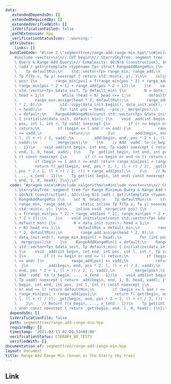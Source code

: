 ```yaml
---
data:
  _extendedDependsOn: []
  _extendedRequiredBy: []
  _extendedVerifiedWith: []
  _isVerificationFailed: false
  _pathExtension: hpp
  _verificationStatusIcon: ':warning:'
  attributes:
    links: []
  bundledCode: "#line 2 \"segmenttree/range-add-range-min.hpp\"\n#include <algorithm>\n\
    #include <vector>\n\n// CUT begin\n// StarrySkyTree: segment tree for Range Minimum\
    \ Query & Range Add Query\n// Complexity: $O(N)$ (construction), $O(\\log N)$\
    \ (add / get)\ntemplate <typename Tp> struct RangeAddRangeMin {\n    int N, head;\n\
    \    Tp defaultMin;\n    std::vector<Tp> range_min, range_add;\n    static inline\
    \ Tp f(Tp x, Tp y) noexcept { return std::min(x, y); }\n\n    inline void _merge(int\
    \ pos) {\n        range_min[pos] = f(range_min[pos * 2] + range_add[pos * 2],\
    \ range_min[pos * 2 + 1] + range_add[pos * 2 + 1]);\n    }\n    void initialize(const\
    \ std::vector<Tp> &data_init, Tp default_min) {\n        N = data_init.size(),\
    \ head = 1;\n        while (head < N) head <<= 1;\n        defaultMin = default_min;\n\
    \        range_min.assign(head * 2, defaultMin);\n        range_add.assign(head\
    \ * 2, 0);\n        std::copy(data_init.begin(), data_init.end(), range_min.begin()\
    \ + head);\n        for (int pos = head; --pos;) _merge(pos);\n    }\n    RangeAddRangeMin()\
    \ = default;\n    RangeAddRangeMin(const std::vector<Tp> &data_init, Tp default_min)\
    \ { initialize(data_init, default_min); }\n    void _add(int begin, int end, int\
    \ pos, int l, int r, Tp vadd) noexcept {\n        if (r <= begin or end <= l)\
    \ return;\n        if (begin <= l and r <= end) {\n            range_add[pos]\
    \ += vadd;\n            return;\n        }\n        _add(begin, end, pos * 2,\
    \ l, (l + r) / 2, vadd);\n        _add(begin, end, pos * 2 + 1, (l + r) / 2, r,\
    \ vadd);\n        _merge(pos);\n    }\n    // Add `vadd` to (x_begin, ..., x_{end\
    \ - 1})\n    void add(int begin, int end, Tp vadd) noexcept { return _add(begin,\
    \ end, 1, 0, head, vadd); }\n    Tp _get(int begin, int end, int pos, int l, int\
    \ r) const noexcept {\n        if (r <= begin or end <= l) return defaultMin;\n\
    \        if (begin <= l and r <= end) return range_min[pos] + range_add[pos];\n\
    \        return f(_get(begin, end, pos * 2, l, (l + r) / 2), _get(begin, end,\
    \ pos * 2 + 1, (l + r) / 2, r)) + range_add[pos];\n    }\n    // Return f(x_begin,\
    \ ..., x_{end - 1})\n    Tp get(int begin, int end) const noexcept { return _get(begin,\
    \ end, 1, 0, head); }\n};\n"
  code: "#pragma once\n#include <algorithm>\n#include <vector>\n\n// CUT begin\n//\
    \ StarrySkyTree: segment tree for Range Minimum Query & Range Add Query\n// Complexity:\
    \ $O(N)$ (construction), $O(\\log N)$ (add / get)\ntemplate <typename Tp> struct\
    \ RangeAddRangeMin {\n    int N, head;\n    Tp defaultMin;\n    std::vector<Tp>\
    \ range_min, range_add;\n    static inline Tp f(Tp x, Tp y) noexcept { return\
    \ std::min(x, y); }\n\n    inline void _merge(int pos) {\n        range_min[pos]\
    \ = f(range_min[pos * 2] + range_add[pos * 2], range_min[pos * 2 + 1] + range_add[pos\
    \ * 2 + 1]);\n    }\n    void initialize(const std::vector<Tp> &data_init, Tp\
    \ default_min) {\n        N = data_init.size(), head = 1;\n        while (head\
    \ < N) head <<= 1;\n        defaultMin = default_min;\n        range_min.assign(head\
    \ * 2, defaultMin);\n        range_add.assign(head * 2, 0);\n        std::copy(data_init.begin(),\
    \ data_init.end(), range_min.begin() + head);\n        for (int pos = head; --pos;)\
    \ _merge(pos);\n    }\n    RangeAddRangeMin() = default;\n    RangeAddRangeMin(const\
    \ std::vector<Tp> &data_init, Tp default_min) { initialize(data_init, default_min);\
    \ }\n    void _add(int begin, int end, int pos, int l, int r, Tp vadd) noexcept\
    \ {\n        if (r <= begin or end <= l) return;\n        if (begin <= l and r\
    \ <= end) {\n            range_add[pos] += vadd;\n            return;\n      \
    \  }\n        _add(begin, end, pos * 2, l, (l + r) / 2, vadd);\n        _add(begin,\
    \ end, pos * 2 + 1, (l + r) / 2, r, vadd);\n        _merge(pos);\n    }\n    //\
    \ Add `vadd` to (x_begin, ..., x_{end - 1})\n    void add(int begin, int end,\
    \ Tp vadd) noexcept { return _add(begin, end, 1, 0, head, vadd); }\n    Tp _get(int\
    \ begin, int end, int pos, int l, int r) const noexcept {\n        if (r <= begin\
    \ or end <= l) return defaultMin;\n        if (begin <= l and r <= end) return\
    \ range_min[pos] + range_add[pos];\n        return f(_get(begin, end, pos * 2,\
    \ l, (l + r) / 2), _get(begin, end, pos * 2 + 1, (l + r) / 2, r)) + range_add[pos];\n\
    \    }\n    // Return f(x_begin, ..., x_{end - 1})\n    Tp get(int begin, int\
    \ end) const noexcept { return _get(begin, end, 1, 0, head); }\n};\n"
  dependsOn: []
  isVerificationFile: false
  path: segmenttree/range-add-range-min.hpp
  requiredBy: []
  timestamp: '2021-02-13 02:26:53+09:00'
  verificationStatus: LIBRARY_NO_TESTS
  verifiedWith: []
documentation_of: segmenttree/range-add-range-min.hpp
layout: document
title: Range Add Range Min (known as the Starry sky tree)
---
```


## Link
